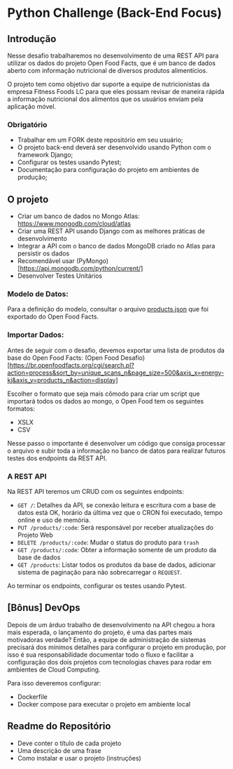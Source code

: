 # Python Challenge (Back-End Focus)


## Introdução

Nesse desafio trabalharemos no desenvolvimento de uma REST API para utilizar os dados do projeto Open Food Facts, que é um banco de dados aberto com informação nutricional de diversos produtos alimentícios.

O projeto tem como objetivo dar suporte a equipe de nutricionistas da empresa Fitness Foods LC para que eles possam revisar de maneira rápida a informação nutricional dos alimentos que os usuários enviam pela aplicação móvel.

### Obrigatório
 
- Trabalhar em um FORK deste repositório em seu usuário;
- O projeto back-end deverá ser desenvolvido usando Python com o framework Django;
- Configurar os testes usando Pytest;
- Documentação para configuração do projeto em ambientes de produção;
 

## O projeto
 
- Criar um banco de dados no Mongo Atlas: https://www.mongodb.com/cloud/atlas
- Criar uma REST API usando Django com as melhores práticas de desenvolvimento
- Integrar a API com o banco de dados MongoDB criado no Atlas para persistir os dados
- Recomendável usar (PyMongo)[https://api.mongodb.com/python/current/] 
- Desenvolver Testes Unitários

### Modelo de Datos:

Para a definição do modelo, consultar o arquivo [products.json](./products.json) que foi exportado do Open Food Facts. 

### Importar Dados:

Antes de seguir com o desafio, devemos exportar uma lista de produtos da base do Open Food Facts: (Open Food Desafio)[https://br.openfoodfacts.org/cgi/search.pl?action=process&sort_by=unique_scans_n&page_size=500&axis_x=energy-kj&axis_y=products_n&action=display]

Escolher o formato que seja mais cômodo para criar um script que importará todos os dados ao mongo, o Open Food tem os seguintes formatos:

- XSLX
- CSV

Nesse passo o importante é desenvolver um código que consiga processar o arquivo e subir toda a informação no banco de datos para realizar futuros testes dos endpoints da REST API.


### A REST API

Na REST API teremos um CRUD com os seguintes endpoints:

 - `GET /`: Detalhes da API, se conexão leitura e escritura com a base de datos está OK, horário da última vez que o CRON foi executado, tempo online e uso de memória.
 - `PUT /products/:code`: Será responsável por receber atualizações do Projeto Web
 - `DELETE /products/:code`: Mudar o status do produto para `trash`
 - `GET /products/:code`: Obter a informação somente de um produto da base de dados
 - `GET /products`: Listar todos os produtos da base de dados, adicionar sistema de paginação para não sobrecarregar o `REQUEST`.

Ao terminar os endpoints, configurar os testes usando Pytest.


## [Bônus] DevOps

Depois de um árduo trabalho de desenvolvimento na API chegou a hora mais esperada, 
o lançamento do projeto, é uma das partes mais motivadoras verdade? Então, a equipe de administração de 
sistemas precisará dos mínimos detalhes para configurar o projeto em produção, 
por isso é sua responsabilidade documentar todo o fluxo e facilitar a configuração dos dois projetos com 
tecnologias chaves para rodar em ambientes de Cloud Computing. 

Para isso deveremos configurar:

- Dockerfile
- Docker compose para executar o projeto em ambiente local


## Readme do Repositório
 
- Deve conter o título de cada projeto
- Uma descrição de uma frase
- Como instalar e usar o projeto (instruções)
